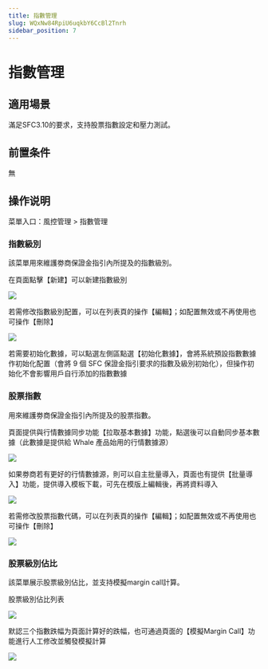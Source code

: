 ```yaml
---
title: 指數管理
slug: WQxNw84RpiU6uqkbY6CcBl2Tnrh
sidebar_position: 7
---
```



# 指數管理

## 適用場景

滿足SFC3.10的要求，支持股票指數設定和壓力測試。

## 前置条件

無

## 操作说明

菜單入口：風控管理 &gt; 指數管理

### 指數級別

該菜單用來維護劵商保證金指引內所提及的指數級別。

在頁面點擊【新建】可以新建指數級別

<img src="/assets/XKHwb1SRdowLN3xkoLbcTJA1nXg.png" src-width="3182" src-height="908" align="center"/>

若需修改指數級別配置，可以在列表頁的操作【編輯】；如配置無效或不再使用也可操作【刪除】

<img src="/assets/W8lWbfODYon7KBxT42HcXzA1nOf.png" src-width="3166" src-height="696" align="center"/>

若需要初始化數據，可以點選左側區點選【初始化數據】，會將系統預設指數數據作初始化配置（會將 9 個 SFC 保證金指引要求的指數及級別初始化），但操作初始化不會影響用戶自行添加的指數數據

### 股票指數

用來維護劵商保證金指引內所提及的股票指數。

頁面提供與行情數據同步功能【拉取基本數據】功能，點選後可以自動同步基本數據（此數據是提供給 Whale 產品始用的行情數據源）

<img src="/assets/TLIibirQZorokNxbr6XcrzsTnNd.png" src-width="3192" src-height="890" align="center"/>

如果劵商若有更好的行情數據源，則可以自主批量導入，頁面也有提供【批量導入】功能，提供導入模板下載，可先在模版上編輯後，再將資料導入

<img src="/assets/KtjWb9aEDow9loxV5oWcApl7nBh.png" src-width="3196" src-height="866" align="center"/>

若需修改股票指數代碼，可以在列表頁的操作【編輯】；如配置無效或不再使用也可操作【刪除】

<img src="/assets/JhG1bmMvtoqMIFxhy70cuCqKnth.png" src-width="3246" src-height="578" align="center"/>

### 股票級別佔比

該菜單展示股票級別佔比，並支持模擬margin call計算。

股票級別佔比列表

<img src="/assets/FOLebDog2opgToxC3llckwDYnfb.png" src-width="2856" src-height="784" align="center"/>

默認三个指數跌幅为頁面計算好的跌幅，也可通過頁面的【模擬Margin Call】功能進行人工修改並觸發模擬計算

<img src="/assets/YtqVb44g7ovKMwxGShEc9RuWnv6.png" src-width="2856" src-height="1032" align="center"/>

